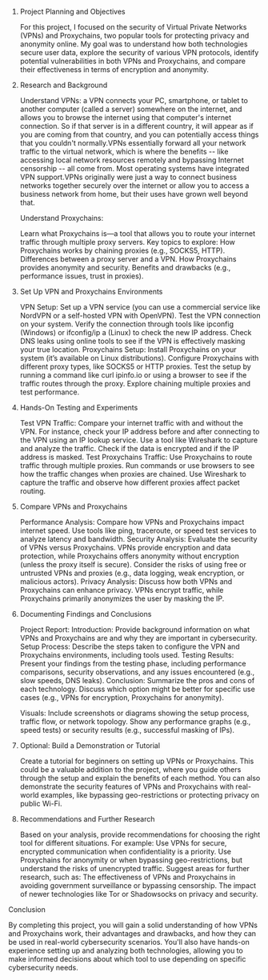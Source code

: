 1. Project Planning and Objectives

   For this project, I focused on the security of Virtual Private Networks (VPNs) and Proxychains, two popular tools for protecting privacy and anonymity online. My goal was to understand how both technologies secure user data, explore the security of various VPN protocols, identify potential vulnerabilities in both VPNs and Proxychains, and compare their effectiveness in terms of encryption and anonymity.

3. Research and Background

    Understand VPNs:
    a VPN connects your PC, smartphone, or tablet to another computer (called a server) somewhere on the internet, and allows you to browse the internet using that computer's internet connection. So if that server is in a        different country, it will appear as if you are coming from that country, and you can potentially access things that you couldn't normally.VPNs essentially forward all your network traffic to the virtual network, which is where the benefits -- like accessing local network resources remotely and bypassing Internet censorship -- all come from. Most operating systems have integrated VPN support.VPNs originally were just a way to connect business networks together securely over the internet or allow you to access a business network from home, but their uses have grown well beyond that.

   Understand Proxychains:
   
   Learn what Proxychains is—a tool that allows you to route your internet traffic through multiple proxy servers.
        Key topics to explore:
            How Proxychains works by chaining proxies (e.g., SOCKS5, HTTP).
            Differences between a proxy server and a VPN.
            How Proxychains provides anonymity and security.
            Benefits and drawbacks (e.g., performance issues, trust in proxies).

5. Set Up VPN and Proxychains Environments

    VPN Setup:
        Set up a VPN service (you can use a commercial service like NordVPN or a self-hosted VPN with OpenVPN).
        Test the VPN connection on your system. Verify the connection through tools like ipconfig (Windows) or ifconfig/ip a (Linux) to check the new IP address.
        Check DNS leaks using online tools to see if the VPN is effectively masking your true location.
    Proxychains Setup:
        Install Proxychains on your system (it’s available on Linux distributions).
        Configure Proxychains with different proxy types, like SOCKS5 or HTTP proxies.
        Test the setup by running a command like curl ipinfo.io or using a browser to see if the traffic routes through the proxy.
        Explore chaining multiple proxies and test performance.

6. Hands-On Testing and Experiments

    Test VPN Traffic:
        Compare your internet traffic with and without the VPN. For instance, check your IP address before and after connecting to the VPN using an IP lookup service.
        Use a tool like Wireshark to capture and analyze the traffic. Check if the data is encrypted and if the IP address is masked.
    Test Proxychains Traffic:
        Use Proxychains to route traffic through multiple proxies.
        Run commands or use browsers to see how the traffic changes when proxies are chained.
        Use Wireshark to capture the traffic and observe how different proxies affect packet routing.

7. Compare VPNs and Proxychains

    Performance Analysis:
        Compare how VPNs and Proxychains impact internet speed. Use tools like ping, traceroute, or speed test services to analyze latency and bandwidth.
    Security Analysis:
        Evaluate the security of VPNs versus Proxychains. VPNs provide encryption and data protection, while Proxychains offers anonymity without encryption (unless the proxy itself is secure).
        Consider the risks of using free or untrusted VPNs and proxies (e.g., data logging, weak encryption, or malicious actors).
    Privacy Analysis:
        Discuss how both VPNs and Proxychains can enhance privacy. VPNs encrypt traffic, while Proxychains primarily anonymizes the user by masking the IP.

8. Documenting Findings and Conclusions

    Project Report:
        Introduction: Provide background information on what VPNs and Proxychains are and why they are important in cybersecurity.
        Setup Process: Describe the steps taken to configure the VPN and Proxychains environments, including tools used.
        Testing Results: Present your findings from the testing phase, including performance comparisons, security observations, and any issues encountered (e.g., slow speeds, DNS leaks).
        Conclusion: Summarize the pros and cons of each technology. Discuss which option might be better for specific use cases (e.g., VPNs for encryption, Proxychains for anonymity).

    Visuals:
        Include screenshots or diagrams showing the setup process, traffic flow, or network topology.
        Show any performance graphs (e.g., speed tests) or security results (e.g., successful masking of IPs).

9. Optional: Build a Demonstration or Tutorial

    Create a tutorial for beginners on setting up VPNs or Proxychains. This could be a valuable addition to the project, where you guide others through the setup and explain the benefits of each method.
    You can also demonstrate the security features of VPNs and Proxychains with real-world examples, like bypassing geo-restrictions or protecting privacy on public Wi-Fi.

10. Recommendations and Further Research

    Based on your analysis, provide recommendations for choosing the right tool for different situations. For example:
        Use VPNs for secure, encrypted communication when confidentiality is a priority.
        Use Proxychains for anonymity or when bypassing geo-restrictions, but understand the risks of unencrypted traffic.
    Suggest areas for further research, such as:
        The effectiveness of VPNs and Proxychains in avoiding government surveillance or bypassing censorship.
        The impact of newer technologies like Tor or Shadowsocks on privacy and security.

Conclusion

By completing this project, you will gain a solid understanding of how VPNs and Proxychains work, their advantages and drawbacks, and how they can be used in real-world cybersecurity scenarios. You'll also have hands-on experience setting up and analyzing both technologies, allowing you to make informed decisions about which tool to use depending on specific cybersecurity needs.
